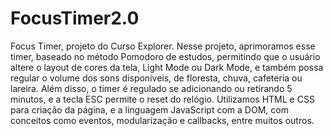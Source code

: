# FocusTimer2.0
Focus Timer, projeto do Curso Explorer. Nesse projeto, aprimoramos esse timer, baseado no método Pomodoro de estudos, permitindo que o usuário altere o layout de cores da tela, Light Mode ou Dark Mode, e também possa regular o volume dos sons disponiveis, de floresta, chuva, cafeteria ou lareira. Além disso, o timer é regulado se adicionando ou retirando 5 minutos, e a tecla ESC permite o reset do relógio.
Utilizamos HTML e CSS para criação da página, e a linguagem JavaScript com a DOM, com conceitos como eventos, modularização e callbacks, entre muitos outros. 
